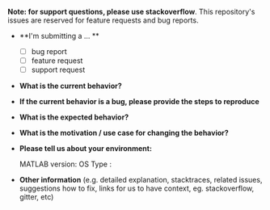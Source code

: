 **Note: for support questions, please use stackoverflow**. This repository's issues are reserved for feature requests and bug reports.

* **I'm submitting a ... **
  - [ ] bug report
  - [ ] feature request
  - [ ] support request 

* **What is the current behavior?**


* **If the current behavior is a bug, please provide the steps to reproduce**


* **What is the expected behavior?**



* **What is the motivation / use case for changing the behavior?**



* **Please tell us about your environment:**

    MATLAB version: 
    OS Type :

* **Other information** (e.g. detailed explanation, stacktraces, related issues, suggestions how to fix, links for us to have context, eg. stackoverflow, gitter, etc)
